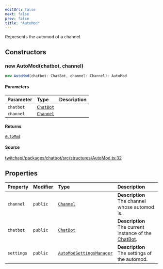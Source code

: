 ```yaml
---
editUrl: false
next: false
prev: false
title: "AutoMod"
---
```


Represents the automod of a channel.

## Constructors

### new AutoMod(chatbot, channel)

```ts
new AutoMod(chatbot: ChatBot, channel: Channel): AutoMod
```

#### Parameters

| Parameter | Type | Description |
| :------ | :------ | :------ |
| `chatbot` | [`ChatBot`](ChatBot.md) |  |
| `channel` | [`Channel`](Channel.md) |  |

#### Returns

[`AutoMod`](AutoMod.md)

#### Source

[twitchapi/packages/chatbot/src/structures/AutoMod.ts:32](https://github.com/pablornc/twitchapi//blob/b274026/packages/chatbot/src/structures/AutoMod.ts#L32)

## Properties

| Property | Modifier | Type | Description |
| :------ | :------ | :------ | :------ |
| `channel` | `public` | [`Channel`](Channel.md) | **Description**<br />The channel whose automod is. |
| `chatbot` | `public` | [`ChatBot`](ChatBot.md) | **Description**<br />The current instance of the [ChatBot](../../api/chatbot/classes/chatbot). |
| `settings` | `public` | [`AutoModSettingsManager`](AutoModSettingsManager.md) | **Description**<br />The settings of the automod. |
